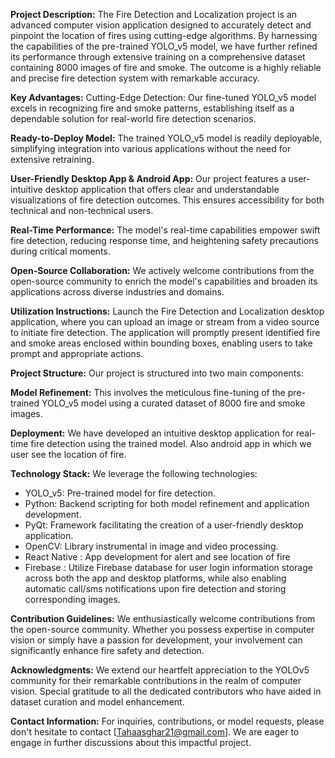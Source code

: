 **Project Description:** The Fire Detection and Localization project is an advanced computer vision application designed to accurately detect and pinpoint the location of fires using cutting-edge algorithms. By harnessing the capabilities of the pre-trained YOLO_v5 model, we have further refined its performance through extensive training on a comprehensive dataset containing 8000 images of fire and smoke. The outcome is a highly reliable and precise fire detection system with remarkable accuracy.

**Key Advantages:** Cutting-Edge Detection: Our fine-tuned YOLO_v5 model excels in recognizing fire and smoke patterns, establishing itself as a dependable solution for real-world fire detection scenarios.

**Ready-to-Deploy Model:** The trained YOLO_v5 model is readily deployable, simplifying integration into various applications without the need for extensive retraining.

**User-Friendly Desktop App & Android App:** Our project features a user-intuitive desktop application that offers clear and understandable visualizations of fire detection outcomes. This ensures accessibility for both technical and non-technical users.

**Real-Time Performance:** The model's real-time capabilities empower swift fire detection, reducing response time, and heightening safety precautions during critical moments.

**Open-Source Collaboration:** We actively welcome contributions from the open-source community to enrich the model's capabilities and broaden its applications across diverse industries and domains.

**Utilization Instructions:** Launch the Fire Detection and Localization desktop application, where you can upload an image or stream from a video source to initiate fire detection. The application will promptly present identified fire and smoke areas enclosed within bounding boxes, enabling users to take prompt and appropriate actions.

**Project Structure:** Our project is structured into two main components:

**Model Refinement:** This involves the meticulous fine-tuning of the pre-trained YOLO_v5 model using a curated dataset of 8000 fire and smoke images.


**Deployment:** We have developed an intuitive desktop application for real-time fire detection using the trained model. Also android app in which we user see the location of fire.

**Technology Stack:**  We leverage the following technologies:

- YOLO_v5: Pre-trained model for fire detection.
- Python: Backend scripting for both model refinement and application development.
- PyQt: Framework facilitating the creation of a user-friendly desktop application.
- OpenCV: Library instrumental in image and video processing.
- React Native : App development for alert and see location of fire
- Firebase : Utilize Firebase database for user login information storage across both the app and desktop platforms, while also enabling automatic call/sms notifications upon fire detection and storing corresponding images.

 
**Contribution Guidelines:** We enthusiastically welcome contributions from the open-source community. Whether you possess expertise in computer vision or simply have a passion for development, your involvement can significantly enhance fire safety and detection.

**Acknowledgments:** We extend our heartfelt appreciation to the YOLOv5 community for their remarkable contributions in the realm of computer vision. Special gratitude to all the dedicated contributors who have aided in dataset curation and model enhancement.

**Contact Information:** For inquiries, contributions, or model requests, please don't hesitate to contact [Tahaasghar21@gmail.com]. We are eager to engage in further discussions about this impactful project.
